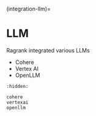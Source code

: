 (integration-llm)=
# LLM

Ragrank integrated various LLMs

- Cohere
- Vertex AI
- OpenLLM

```{toctree}
:hidden:

cohere
vertexai
openllm
```
